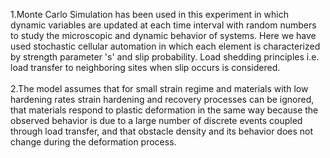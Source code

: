 1.Monte Carlo Simulation has been used in this experiment in which dynamic variables are updated at each time interval with random numbers to study the microscopic and dynamic behavior of systems. Here we have used stochastic cellular automation in which each element is characterized by strength parameter 's' and slip probability. Load shedding principles i.e. load transfer to neighboring sites when slip occurs is considered.<br><br>
2.The model assumes that for small strain regime and materials with low hardening rates strain hardening and recovery processes can be ignored, that materials respond to plastic deformation in the same way because the observed behavior is due to a large number of discrete events coupled through load transfer, and that obstacle density and its behavior does not change during the deformation process.
